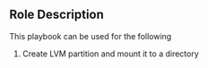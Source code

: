 ## Role Description

This playbook can be used for the following

1) Create LVM partition and mount it to a directory
